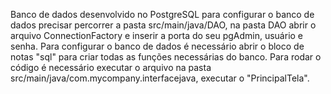  Banco de dados desenvolvido no PostgreSQL para configurar o banco de dados precisar percorrer a pasta src/main/java/DAO, na pasta DAO abrir o arquivo ConnectionFactory e inserir a porta do seu pgAdmin, usuário e senha. 
 Para configurar o banco de dados é necessário abrir o bloco de notas "sql" para criar todas as funções necessárias do banco.
 Para rodar o código é necessário executar o arquivo na pasta src/main/java/com.mycompany.interfacejava, executar o "PrincipalTela".
